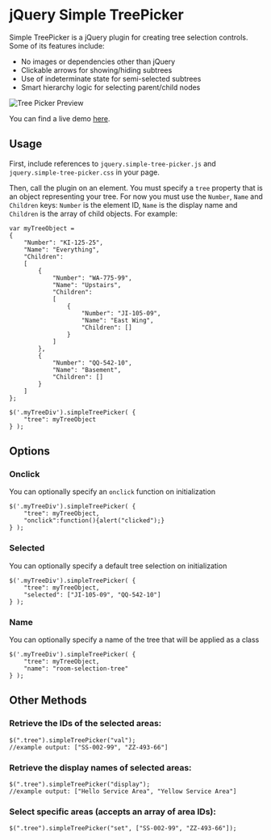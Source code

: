 # jQuery Simple TreePicker

Simple TreePicker is a jQuery plugin for creating tree selection controls. Some of its features include:

 * No images or dependencies other than jQuery
 * Clickable arrows for showing/hiding subtrees
 * Use of indeterminate state for semi-selected subtrees
 * Smart hierarchy logic for selecting parent/child nodes

![Tree Picker Preview](http://simpletreepicker.alexmeub.com/tree-preview.PNG)

You can find a live demo [here](http://simpletreepicker.alexmeub.com).

## Usage

First, include references to `jquery.simple-tree-picker.js` and `jquery.simple-tree-picker.css` in your page.

Then, call the plugin on an element. You must specify a `tree` property that is an object representing your tree. For now you must use the `Number`, `Name` and `Children` keys: `Number` is the element ID, `Name` is the display name and `Children` is the array of child objects. For example:

    var myTreeObject =
    {
        "Number": "KI-125-25",
        "Name": "Everything",
        "Children":
        [
            {
                "Number": "WA-775-99",
                "Name": "Upstairs",
                "Children":
                [
                    {
                        "Number": "JI-105-09",
                        "Name": "East Wing",
                        "Children": []
                    }
                ]
            },
            {
                "Number": "QQ-542-10",
                "Name": "Basement",
                "Children": []
            }
        ]
    };

    $('.myTreeDiv').simpleTreePicker( {
        "tree": myTreeObject
    } );


## Options

### Onclick

You can optionally specify an `onclick` function on initialization

    $('.myTreeDiv').simpleTreePicker( {
        "tree": myTreeObject,
		"onclick":function(){alert("clicked");}
    } );
	
### Selected

You can optionally specify a default tree selection on initialization
	
	$('.myTreeDiv').simpleTreePicker( {
        "tree": myTreeObject,
		"selected": ["JI-105-09", "QQ-542-10"]
    } );
 
### Name

You can optionally specify a name of the tree that will be applied as a class

	$('.myTreeDiv').simpleTreePicker( {
        "tree": myTreeObject,
		"name": "room-selection-tree"
    } );


## Other Methods

### Retrieve the IDs of the selected areas:

    $(".tree").simpleTreePicker("val");
    //example output: ["SS-002-99", "ZZ-493-66"]

### Retrieve the display names of selected areas:

    $(".tree").simpleTreePicker("display");
    //example output: ["Hello Service Area", "Yellow Service Area"]

### Select specific areas (accepts an array of area IDs):

    $(".tree").simpleTreePicker("set", ["SS-002-99", "ZZ-493-66"]);
